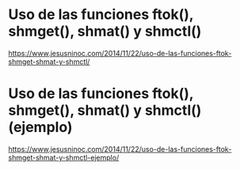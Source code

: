 # Uso de las funciones ftok(), shmget(), shmat() y shmctl()
https://www.jesusninoc.com/2014/11/22/uso-de-las-funciones-ftok-shmget-shmat-y-shmctl/

# Uso de las funciones ftok(), shmget(), shmat() y shmctl() (ejemplo)
https://www.jesusninoc.com/2014/11/22/uso-de-las-funciones-ftok-shmget-shmat-y-shmctl-ejemplo/
